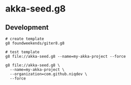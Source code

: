 # akka-seed.g8

## Development

```
# create template
g8 foundweekends/giter8.g8

# test template
g8 file://akka-seed.g8 --name=my-akka-project --force

g8 file://akka-seed.g8 \
  --name=my-akka-project \
  --organization=com.github.niqdev \
  --force
```
